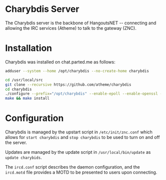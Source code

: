 Charybdis Server
================

The Charybdis server is the backbone of HangoutsNET -- connecting and allowing the IRC services (Atheme) to talk to the gateway (ZNC).

Installation
============

Charybdis was installed on chat.parted.me as follows:

```sh
adduser --system --home /opt/charybdis --no-create-home charybdis 

cd /usr/local/src
git clone --recursive https://github.com/atheme/charybdis
cd charybdis
./configure --prefix="/opt/charybdis" --enable-epoll --enable-openssl --enable-small-net
make && make install
```

Configuration
=============
Charybdis is managed by the upstart script in `/etc/init/znc.conf` which allows for `start charybdis` and `stop charybdis` to be used to turn on and off the server.

Updates are managed by the update script in `/usr/local/bin/update` as `update charybids`.

The `ircd.conf` script describes the daemon configuration, and the `ircd.motd` file provides a MOTD to be presented to users upon connecting.
